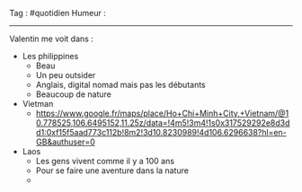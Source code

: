Tag : #quotidien 
Humeur : 
***

Valentin me voit dans : 
- Les philippines 
	- Beau
	- Un peu outsider
	- Anglais, digital nomad mais pas les débutants
	- Beaucoup de nature
- Vietman 
	- https://www.google.fr/maps/place/Ho+Chi+Minh+City,+Vietnam/@10.778525,106.6495152,11.25z/data=!4m5!3m4!1s0x317529292e8d3dd1:0xf15f5aad773c112b!8m2!3d10.8230989!4d106.6296638?hl=en-GB&authuser=0
- Laos
	- Les gens vivent comme il y a 100 ans 
	- Pour se faire une aventure dans la nature
	- 